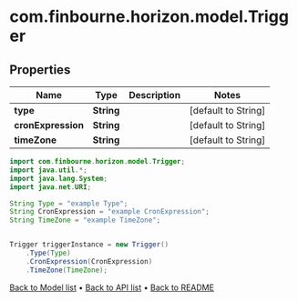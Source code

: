 # com.finbourne.horizon.model.Trigger

## Properties

Name | Type | Description | Notes
------------ | ------------- | ------------- | -------------
**type** | **String** |  | [default to String]
**cronExpression** | **String** |  | [default to String]
**timeZone** | **String** |  | [default to String]

```java
import com.finbourne.horizon.model.Trigger;
import java.util.*;
import java.lang.System;
import java.net.URI;

String Type = "example Type";
String CronExpression = "example CronExpression";
String TimeZone = "example TimeZone";


Trigger triggerInstance = new Trigger()
    .Type(Type)
    .CronExpression(CronExpression)
    .TimeZone(TimeZone);
```


[Back to Model list](../README.md#documentation-for-models) &#8226; [Back to API list](../README.md#documentation-for-api-endpoints) &#8226; [Back to README](../README.md)
